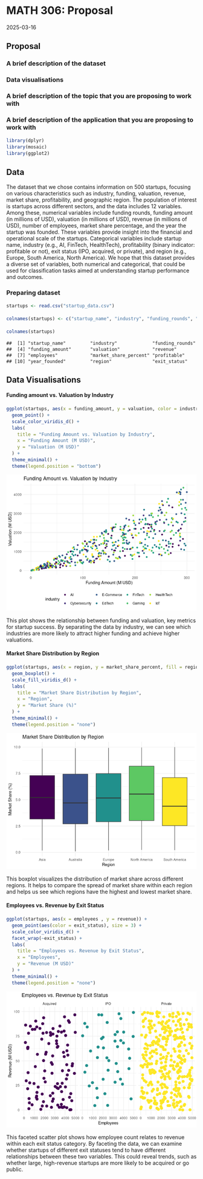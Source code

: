 MATH 306: Proposal
================
2025-03-16

## Proposal

### A brief description of the dataset

### Data visualisations

### A brief description of the topic that you are proposing to work with

### A brief description of the application that you are proposing to work with

``` r
library(dplyr)
library(mosaic)
library(ggplot2)
```

## Data

The dataset that we chose contains information on 500 startups, focusing
on various characteristics such as industry, funding, valuation,
revenue, market share, profitability, and geographic region. The
population of interest is startups across different sectors, and the
data includes 12 variables. Among these, numerical variables include
funding rounds, funding amount (in millions of USD), valuation (in
millions of USD), revenue (in millions of USD), number of employees,
market share percentage, and the year the startup was founded. These
variables provide insight into the financial and operational scale of
the startups. Categorical variables include startup name, industry
(e.g., AI, FinTech, HealthTech), profitability (binary indicator:
profitable or not), exit status (IPO, acquired, or private), and region
(e.g., Europe, South America, North America). We hope that this dataset
provides a diverse set of variables, both numerical and categorical,
that could be used for classification tasks aimed at understanding
startup performance and outcomes.

### Preparing dataset

``` r
startups <- read.csv("startup_data.csv")

colnames(startups) <- c("startup_name", "industry", "funding_rounds", "funding_amount", "valuation", "revenue", "employees", "market_share_percent", "profitable", "year_founded", "region", "exit_status")

colnames(startups)
```

    ##  [1] "startup_name"         "industry"             "funding_rounds"      
    ##  [4] "funding_amount"       "valuation"            "revenue"             
    ##  [7] "employees"            "market_share_percent" "profitable"          
    ## [10] "year_founded"         "region"               "exit_status"

## Data Visualisations

#### Funding amount vs. Valuation by Industry

``` r
ggplot(startups, aes(x = funding_amount, y = valuation, color = industry)) +
  geom_point() +
  scale_color_viridis_d() +
  labs(
    title = "Funding Amount vs. Valuation by Industry",
    x = "Funding Amount (M USD)",
    y = "Valuation (M USD)"
  ) +
  theme_minimal() +
  theme(legend.position = "bottom")
```

![](Proposal_files/figure-gfm/unnamed-chunk-2-1.png)<!-- -->

This plot shows the relationship between funding and valuation, key
metrics for startup success. By separating the data by industry, we can
see which industries are more likely to attract higher funding and
achieve higher valuations.

#### Market Share Distribution by Region

``` r
ggplot(startups, aes(x = region, y = market_share_percent, fill = region)) +
  geom_boxplot() +
  scale_fill_viridis_d() +
  labs(
    title = "Market Share Distribution by Region",
    x = "Region",
    y = "Market Share (%)"
  ) +
  theme_minimal() +
  theme(legend.position = "none")
```

![](Proposal_files/figure-gfm/unnamed-chunk-3-1.png)<!-- -->

This boxplot visualizes the distribution of market share across
different regions. It helps to compare the spread of market share within
each region and helps us see which regions have the highest and lowest
market share.

#### Employees vs. Revenue by Exit Status

``` r
ggplot(startups, aes(x = employees , y = revenue)) +
  geom_point(aes(color = exit_status), size = 3) +
  scale_color_viridis_d() +
  facet_wrap(~exit_status) +
  labs(
    title = "Employees vs. Revenue by Exit Status",
    x = "Employees",
    y = "Revenue (M USD)"
  ) +
  theme_minimal() +
  theme(legend.position = "none")
```

![](Proposal_files/figure-gfm/unnamed-chunk-4-1.png)<!-- -->

This faceted scatter plot shows how employee count relates to revenue
within each exit status category. By faceting the data, we can examine
whether startups of different exit statuses tend to have different
relationships between these two variables. This could reveal trends,
such as whether large, high-revenue startups are more likely to be
acquired or go public.
